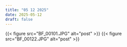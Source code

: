 ```yaml
---
title: "05 12 2025"
date: 2025-05-12
draft: false
---
```


{{< figure src="BF_00101.JPG" alt="post" >}}
{{< figure src="BF_00122.JPG" alt="post" >}}
